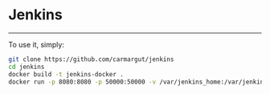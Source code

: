 # Jenkins

---

To use it, simply:

```bash
git clone https://github.com/carmargut/jenkins
cd jenkins
docker build -t jenkins-docker .
docker run -p 8080:8080 -p 50000:50000 -v /var/jenkins_home:/var/jenkins_home -v /var/run/docker.sock:/var/run/docker.sock --name jenkins -d jenkins-docker

```
